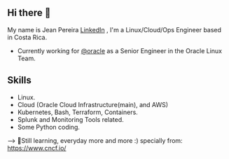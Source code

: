 ## Hi there 👋

My name is Jean Pereira [LinkedIn](https://www.linkedin.com/in/jean-pereira-1018aa161/) , I'm a Linux/Cloud/Ops Engineer based in Costa Rica.
- Currently working for [@oracle](https://github.com/oracle) as a Senior Engineer in the Oracle Linux Team.

## Skills
- Linux.
- Cloud (Oracle Cloud Infrastructure(main), and AWS)
- Kubernetes, Bash, Terraform, Containers.
- Splunk and Monitoring Tools related.
- Some Python coding.  

--> 🌱Still learning, everyday more and more :) specially from: https://www.cncf.io/
